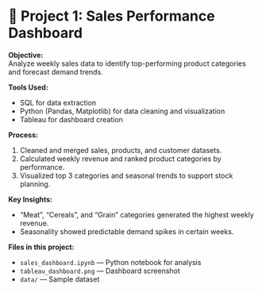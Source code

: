 # 🧾 Project 1: Sales Performance Dashboard

**Objective:**  
Analyze weekly sales data to identify top-performing product categories and forecast demand trends.

**Tools Used:**  
- SQL for data extraction  
- Python (Pandas, Matplotlib) for data cleaning and visualization  
- Tableau for dashboard creation  

**Process:**  
1. Cleaned and merged sales, products, and customer datasets.  
2. Calculated weekly revenue and ranked product categories by performance.  
3. Visualized top 3 categories and seasonal trends to support stock planning.  

**Key Insights:**  
- “Meat”, “Cereals”, and “Grain” categories generated the highest weekly revenue.  
- Seasonality showed predictable demand spikes in certain weeks.  

**Files in this project:**  
- `sales_dashboard.ipynb` — Python notebook for analysis  
- `tableau_dashboard.png` — Dashboard screenshot  
- `data/` — Sample dataset  

